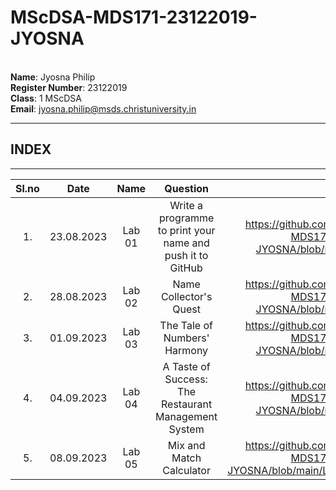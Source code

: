 # MScDSA-MDS171-23122019-JYOSNA
<br>**Name**: Jyosna Philip 
<br> **Register Number**: 23122019  
**Class**: 1 MScDSA  
**Email**: jyosna.philip@msds.christuniversity.in

***
  ## INDEX
***
  |**Sl.no** | **Date** |**Name**  |**Question**|**Link**|
  |:----------:|:----------:|:----------:|:-----:|:---------:|
  |1.|23.08.2023|Lab 01| Write a programme to print your name and push it to GitHub|https://github.com/jyosnaphilip/MScDSA-MDS171-23122019-JYOSNA/blob/main/Lab%2001.ipynb|
  |2.|28.08.2023|Lab 02| Name Collector's Quest|https://github.com/jyosnaphilip/MScDSA-MDS171-23122019-JYOSNA/blob/main/Lab%2002.ipynb|
  |3.|01.09.2023|Lab 03|  The Tale of Numbers' Harmony|https://github.com/jyosnaphilip/MScDSA-MDS171-23122019-JYOSNA/blob/main/Lab%2003.ipynb|
  |4.|04.09.2023|Lab 04|A Taste of Success: The Restaurant Management System|https://github.com/jyosnaphilip/MScDSA-MDS171-23122019-JYOSNA/blob/main/Lab%2004.ipynb|
  |5.|08.09.2023|Lab 05|Mix and Match Calculator|https://github.com/jyosnaphilip/MScDSA-MDS171-23122019-JYOSNA/blob/main/Lab%2005/Lab%2005.ipynb|



